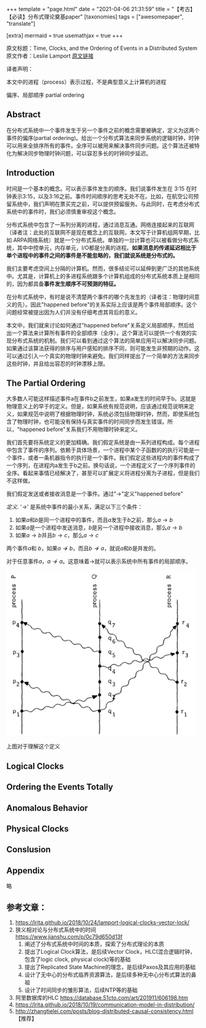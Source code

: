 +++
template = "page.html"
date = "2021-04-06 21:31:59"
title = "【考古】【必读】分布式理论奠基paper"
[taxonomies]
tags = ["awesomepaper", "translate"]

[extra]
mermaid = true
usemathjax = true
+++
<!--
mermaid example:
<div class="mermaid">
    mermaid program
</div>
-->

原文标题：Time, Clocks, and the Ordering of Events in a Distributed System
原文作者：Leslie Lamport
[原文链接](https://lamport.azurewebsites.net/pubs/time-clocks.pdf)

译者声明：

本文中的进程（process）表示过程，不是典型意义上计算机的进程

偏序、局部顺序 partial ordering

## Abstract

在分布式系统中一个事件发生于另一个事件之前的概念需要被确定，定义为这两个事件的偏序(partial ordering)。给出一个分布式算法来同步系统的逻辑时钟，时钟可以用来全排序所有的事件。全序可以被用来解决事件同步问题。这个算法还被特化为解决同步物理时钟问题，可以容忍多长的时钟同步延迟。

## Introduction

时间是一个基本的概念。可以表示事件发生的顺序。我们说事件发生在 3:15 在时钟表示3:15，以及3:16之前。事件时间顺序的思考无处不在。比如，在航空公司预留系统中，我们声明在票买完之前，可以提供预留服务。与此同时，在考虑分布式系统中的事件时，我们必须慎重审视这个概念。

分布式系统中包含了一系列分离的进程，通过消息互通。网络连接起来的互联网（译者注：此处的互联网不是现在概念上的互联网，本文写于计算机组网早期，比如 ARPA网络系统）就是一个分布式系统。单独的一台计算也可以被看做分布式系统，其中中控单元，内存单元，I/O都是分离的进程。**如果消息的传递延迟相比于单个进程中的事件之间的事件是不能忽略的，我们就说系统是分布式的。**

我们主要考虑空间上分隔的计算机。然而，很多结论可以延伸到更广泛的其他系统中。尤其是，计算机上的多进程系统跟多个计算机组成的分布式系统本质上是相同的，因为都具备**事件发生顺序不可预测的特征。**

在分布式系统中，有时是说不清楚两个事件的哪个先发生的（译者注：物理时间意义的先）。因此"happened before"的关系实际上应该是两个事件局部顺序。这个问题经常被提出因为人们并没有仔细考虑其背后的意义。

本文中，我们就来讨论如何通过"happened before"关系定义局部顺序，然后给出一个算法来计算所有事件的全部顺序（全序）。这个算法可以提供一个有效的实现分布式系统的机制。我们可以看到通过这个算法的简单应用可以解决同步问题。如果通过该算法获得的排序与用户感知的排序不同，则可能发生非预期的动作。这可以通过引入一个真实的物理时钟来避免。我们同样提出了一个简单的方法来同步这些时钟，并且给出容忍的时钟漂移上限。

## The Partial Ordering 

大多数人可能这样描述事件a在事件b之前发生，如果a发生的时间早于b。这就是物理意义上的早于的定义。但是，如果系统有规范说明，应该通过规范说明来定义，如果规范中说明了根据物理时钟，系统必须包括物理时钟，然而，即使系统包含了物理时钟，也可能没有保持与真实事件的时间同步而发生错误。所以，"happened before"关系我们不用物理时钟来定义。

我们首先要将系统定义的更加精确。我们假定系统是由一系列进程构成。每个进程中包含了事件的序列。依赖于具体场景，一个进程中某个子函数的的执行可能是一个事件，或者一条机器指令的执行是一个事件。我们假定这些进程内的事件构成了一个序列，在进程内a发生于b之前。换句话说，一个进程定义了一个序列事件的全序。看起来事情已经解决了，甚至可以扩展定义将进程分离为子进程，但是我们不这样做。

我们假定发送或者接收消息是一个事件。通过"$\rightarrow$"定义"happened before"

*定义*. '$\rightarrow$' 是系统中事件的最小关系，满足以下三个条件：

1. 如果$a$和$b$是同一个进程中的事件，而且$a$发生于$b$之前，那么$a \rightarrow b$
2. 如果$a$是一个进程中发送消息，$b$是另一个进程中接收消息，那么$a \rightarrow b$
3. 如果$a \rightarrow b$并且$b \rightarrow c$，那么$a \rightarrow c$

两个事件$a$和 $b$，如果$a \nrightarrow b$，而且$b \nrightarrow a$，就说$a$和$b$是并发的。

对于任意事件$a$，$a \nrightarrow a$。这意味着$\rightarrow$就可以表示系统中所有事件的局部顺序。

![image-20210409111648200](../static/pics/time_clock_the_orderingEventDistriSytem/image-20210409111648200.png)

上图对于理解这个定义

## Logical Clocks

## Ordering the Events Totally

## Anomalous Behavior

## Physical Clocks

## Conslusion

## Appendix 
略



## 参考文章：

1. https://lrita.github.io/2018/10/24/lamport-logical-clocks-vector-lock/
2. 狭义相对论与分布式系统中的时间  https://www.jianshu.com/p/0c79d650d13f
   1. 阐述了分布式系统中时间的本质，探索了分布式理论的本质
   2. 提出了Logical Clock算法，是后续Vector Clock，HLC(混合逻辑时钟，包含了logic clock, physical clock)等的基础
   3. 提出了Replicated State Machine的理念，是后续Paxos及其应用的基础
   4. 设计了无中心的分布式临界资源算法，是后续多种无中心分布式算法的鼻祖
   5. 设计了时间同步的雏形算法，后续NTP等的基础
3. 阿里数据库的HLC https://database.51cto.com/art/201911/606198.htm
4. https://lrita.github.io/2018/10/19/communication-model-in-distribution/
5. http://zhangtielei.com/posts/blog-distributed-causal-consistency.html 【推荐】

